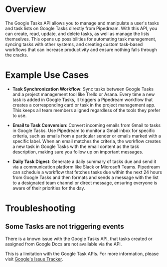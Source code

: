 # Overview

The Google Tasks API allows you to manage and manipulate a user's tasks and task lists on Google Tasks directly from Pipedream. With this API, you can create, read, update, and delete tasks, as well as manage the lists themselves. This opens up possibilities for automating task management, syncing tasks with other systems, and creating custom task-based workflows that can increase productivity and ensure nothing falls through the cracks.

# Example Use Cases

- **Task Synchronization Workflow**: Sync tasks between Google Tasks and a project management tool like Trello or Asana. Every time a new task is added in Google Tasks, it triggers a Pipedream workflow that creates a corresponding card or task in the project management app. This keeps all team members aligned regardless of the tools they prefer to use.

- **Email to Task Conversion**: Convert incoming emails from Gmail to tasks in Google Tasks. Use Pipedream to monitor a Gmail inbox for specific criteria, such as emails from a particular sender or emails marked with a specific label. When an email matches the criteria, the workflow creates a new task in Google Tasks with the email content as the task description, making sure you follow up on important messages.

- **Daily Task Digest**: Generate a daily summary of tasks due and send it via a communication platform like Slack or Microsoft Teams. Pipedream can schedule a workflow that fetches tasks due within the next 24 hours from Google Tasks and then formats and sends a message with the list to a designated team channel or direct message, ensuring everyone is aware of their priorities for the day.

# Troubleshooting

## Some Tasks are not triggering events

There is a known issue with the Google Tasks API, that tasks created or assigned from Google Docs are not available via the API. 

This is a limitation with the Google Task APIs. For more information, please visit [Google's Issue Tracker](https://issuetracker.google.com/issues/244387279).